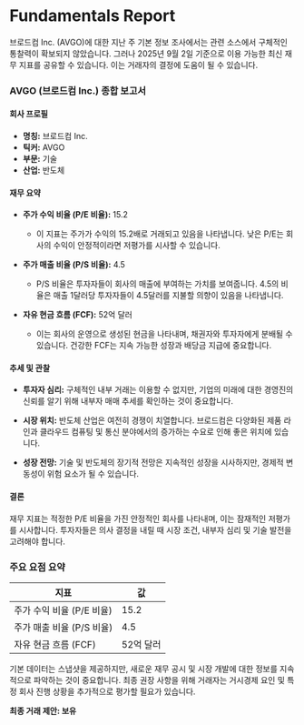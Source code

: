 # Fundamentals Report

브로드컴 Inc. (AVGO)에 대한 지난 주 기본 정보 조사에서는 관련 소스에서 구체적인 통찰력이 확보되지 않았습니다. 그러나 2025년 9월 2일 기준으로 이용 가능한 최신 재무 지표를 공유할 수 있습니다. 이는 거래자의 결정에 도움이 될 수 있습니다.

### AVGO (브로드컴 Inc.) 종합 보고서

#### 회사 프로필
- **명칭:** 브로드컴 Inc.
- **틱커:** AVGO
- **부문:** 기술
- **산업:** 반도체

#### 재무 요약
- **주가 수익 비율 (P/E 비율):** 15.2
    - 이 지표는 주가가 수익의 15.2배로 거래되고 있음을 나타냅니다. 낮은 P/E는 회사의 수익이 안정적이라면 저평가를 시사할 수 있습니다.
  
- **주가 매출 비율 (P/S 비율):** 4.5
    - P/S 비율은 투자자들이 회사의 매출에 부여하는 가치를 보여줍니다. 4.5의 비율은 매출 1달러당 투자자들이 4.5달러를 지불할 의향이 있음을 나타냅니다.

- **자유 현금 흐름 (FCF):** 52억 달러
    - 이는 회사의 운영으로 생성된 현금을 나타내며, 채권자와 투자자에게 분배될 수 있습니다. 건강한 FCF는 지속 가능한 성장과 배당금 지급에 중요합니다.

#### 추세 및 관찰
- **투자자 심리:** 구체적인 내부 거래는 이용할 수 없지만, 기업의 미래에 대한 경영진의 신뢰를 알기 위해 내부자 매매 추세를 확인하는 것이 중요합니다.
  
- **시장 위치:** 반도체 산업은 여전히 경쟁이 치열합니다. 브로드컴은 다양화된 제품 라인과 클라우드 컴퓨팅 및 통신 분야에서의 증가하는 수요로 인해 좋은 위치에 있습니다.

- **성장 전망:** 기술 및 반도체의 장기적 전망은 지속적인 성장을 시사하지만, 경제적 변동성이 위험 요소가 될 수 있습니다.

#### 결론
재무 지표는 적정한 P/E 비율을 가진 안정적인 회사를 나타내며, 이는 잠재적인 저평가를 시사합니다. 투자자들은 의사 결정을 내릴 때 시장 조건, 내부자 심리 및 기술 발전을 고려해야 합니다.

### 주요 요점 요약

| 지표                              | 값           |
|-----------------------------------|---------------|
| 주가 수익 비율 (P/E 비율)         | 15.2          |
| 주가 매출 비율 (P/S 비율)        | 4.5           |
| 자유 현금 흐름 (FCF)              | 52억 달러      |

기본 데이터는 스냅샷을 제공하지만, 새로운 재무 공시 및 시장 개발에 대한 정보를 지속적으로 파악하는 것이 중요합니다. 최종 권장 사항을 위해 거래자는 거시경제 요인 및 특정 회사 진행 상황을 추가적으로 평가할 필요가 있습니다.

**최종 거래 제안: 보유**
